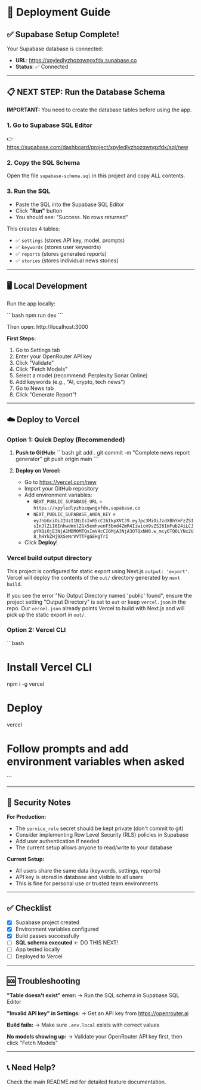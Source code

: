 # 🚀 Deployment Guide

## ✅ Supabase Setup Complete!

Your Supabase database is connected:

- **URL**: https://xpyledlyzhozqwngxfdx.supabase.co
- **Status**: ✅ Connected

---

## 📋 NEXT STEP: Run the Database Schema

**IMPORTANT:** You need to create the database tables before using the app.

### 1. Go to Supabase SQL Editor

👉 https://supabase.com/dashboard/project/xpyledlyzhozqwngxfdx/sql/new

### 2. Copy the SQL Schema

Open the file `supabase-schema.sql` in this project and copy ALL contents.

### 3. Run the SQL

- Paste the SQL into the Supabase SQL Editor
- Click **"Run"** button
- You should see: "Success. No rows returned"

This creates 4 tables:

- ✅ `settings` (stores API key, model, prompts)
- ✅ `keywords` (stores user keywords)
- ✅ `reports` (stores generated reports)
- ✅ `stories` (stores individual news stories)

---

## 🖥️ Local Development

Run the app locally:

\`\`\`bash
npm run dev
\`\`\`

Then open: http://localhost:3000

**First Steps:**

1. Go to Settings tab
2. Enter your OpenRouter API key
3. Click "Validate"
4. Click "Fetch Models"
5. Select a model (recommend: Perplexity Sonar Online)
6. Add keywords (e.g., "AI, crypto, tech news")
7. Go to News tab
8. Click "Generate Report"!

---

## ☁️ Deploy to Vercel

### Option 1: Quick Deploy (Recommended)

1. **Push to GitHub:**
   \`\`\`bash
   git add .
   git commit -m "Complete news report generator"
   git push origin main
   \`\`\`

2. **Deploy on Vercel:**
   - Go to https://vercel.com/new
   - Import your GitHub repository
   - Add environment variables:
     - `NEXT_PUBLIC_SUPABASE_URL` = `https://xpyledlyzhozqwngxfdx.supabase.co`
     - `NEXT_PUBLIC_SUPABASE_ANON_KEY` = `eyJhbGciOiJIUzI1NiIsInR5cCI6IkpXVCJ9.eyJpc3MiOiJzdXBhYmFzZSIsInJlZiI6InhweWxlZGx5emhvenF3bmd4ZmR4Iiwicm9sZSI6ImFub24iLCJpYXQiOjE3NjA1MDM0MTQsImV4cCI6MjA3NjA3OTQxNH0.w_mcy6TQOLYNx2U8_hHYkZHj9XSeNrVVTTFgGEHgTrI`
   - Click **Deploy**!

### Vercel build output directory

This project is configured for static export using Next.js `output: 'export'`. Vercel will deploy the contents of the `out/` directory generated by `next build`.

If you see the error "No Output Directory named 'public' found", ensure the project setting "Output Directory" is set to `out` or keep `vercel.json` in the repo. Our `vercel.json` already points Vercel to build with Next.js and will pick up the static export in `out/`.

### Option 2: Vercel CLI

\`\`\`bash

# Install Vercel CLI

npm i -g vercel

# Deploy

vercel

# Follow prompts and add environment variables when asked

\`\`\`

---

## 🔐 Security Notes

**For Production:**

- The `service_role` secret should be kept private (don't commit to git)
- Consider implementing Row Level Security (RLS) policies in Supabase
- Add user authentication if needed
- The current setup allows anyone to read/write to your database

**Current Setup:**

- All users share the same data (keywords, settings, reports)
- API key is stored in database and visible to all users
- This is fine for personal use or trusted team environments

---

## ✅ Checklist

- [x] Supabase project created
- [x] Environment variables configured
- [x] Build passes successfully
- [ ] **SQL schema executed** ← DO THIS NEXT!
- [ ] App tested locally
- [ ] Deployed to Vercel

---

## 🆘 Troubleshooting

**"Table doesn't exist" error:**
→ Run the SQL schema in Supabase SQL Editor

**"Invalid API key" in Settings:**
→ Get an API key from https://openrouter.ai

**Build fails:**
→ Make sure `.env.local` exists with correct values

**No models showing up:**
→ Validate your OpenRouter API key first, then click "Fetch Models"

---

## 📞 Need Help?

Check the main README.md for detailed feature documentation.
